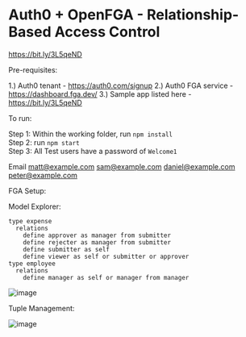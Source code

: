 # Auth0 + OpenFGA - Relationship-Based Access Control

https://bit.ly/3L5qeND

Pre-requisites:

1.) Auth0 tenant - https://auth0.com/signup
2.) Auth0 FGA service - https://dashboard.fga.dev/
3.) Sample app listed here - https://bit.ly/3L5qeND

To run:

Step 1: Within the working folder, run ```npm install``` <br>
Step 2: run ```npm start``` <br>
Step 3: All Test users have a password of ```Welcome1``` <br>

Email
matt@example.com
sam@example.com
daniel@example.com
peter@example.com



FGA Setup:

Model Explorer:

```
type expense
  relations
    define approver as manager from submitter
    define rejecter as manager from submitter
    define submitter as self
    define viewer as self or submitter or approver
type employee
  relations
    define manager as self or manager from manager
```

![image](https://user-images.githubusercontent.com/47293714/189871942-b90a0cd8-5043-4451-a05c-1f84205414ef.png)

Tuple Management:

![image](https://user-images.githubusercontent.com/47293714/189872464-0b44c1e7-cd84-4f3d-afe8-fd7f9efe4eb4.png)

